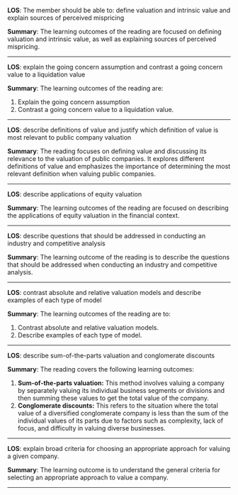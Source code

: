  **LOS**: The member should be able to: define valuation and intrinsic value and explain sources of perceived mispricing 
 
 **Summary**: The learning outcomes of the reading are focused on defining valuation and intrinsic value, as well as explaining sources of perceived mispricing.  

 _________ 
 **LOS**:  explain the going concern assumption and contrast a going concern value to a liquidation value 
 
 **Summary**: The learning outcomes of the reading are:
1. Explain the going concern assumption
2. Contrast a going concern value to a liquidation value.  

 _________ 
 **LOS**:  describe definitions of value and justify which definition of value is most relevant to public company valuation 
 
 **Summary**: The reading focuses on defining value and discussing its relevance to the valuation of public companies. It explores different definitions of value and emphasizes the importance of determining the most relevant definition when valuing public companies.  

 _________ 
 **LOS**:  describe applications of equity valuation 
 
 **Summary**: The learning outcomes of the reading are focused on describing the applications of equity valuation in the financial context.  

 _________ 
 **LOS**:  describe questions that should be addressed in conducting an industry and competitive analysis 
 
 **Summary**: The learning outcome of the reading is to describe the questions that should be addressed when conducting an industry and competitive analysis.  

 _________ 
 **LOS**:  contrast absolute and relative valuation models and describe examples of each type of model 
 
 **Summary**: The learning outcomes of the reading are to:

1. Contrast absolute and relative valuation models.
2. Describe examples of each type of model.  

 _________ 
 **LOS**:  describe sum-of-the-parts valuation and conglomerate discounts 
 
 **Summary**: The reading covers the following learning outcomes:
1. **Sum-of-the-parts valuation:** This method involves valuing a company by separately valuing its individual business segments or divisions and then summing these values to get the total value of the company.
2. **Conglomerate discounts:** This refers to the situation where the total value of a diversified conglomerate company is less than the sum of the individual values of its parts due to factors such as complexity, lack of focus, and difficulty in valuing diverse businesses.  

 _________ 
 **LOS**:  explain broad criteria for choosing an appropriate approach for valuing a given company. 
 
 **Summary**: The learning outcome is to understand the general criteria for selecting an appropriate approach to value a company.  

 _________ 
